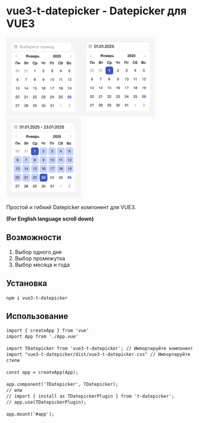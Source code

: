 # vue3-t-datepicker - Datepicker для VUE3

<img src="https://raw.githubusercontent.com/evgenyan/vue3-t-datepicker/refs/heads/main/screenshots/tdp1.png" width="200"/><img src="https://raw.githubusercontent.com/evgenyan/vue3-t-datepicker/refs/heads/main/screenshots/tdp2.png" width="200"/><img src="https://raw.githubusercontent.com/evgenyan/vue3-t-datepicker/refs/heads/main/screenshots/tdp3.png" width="200"/>

Простой и гибкий Datepicker компонент для VUE3.

**(For English language scroll down)**

## Возможности

1. Выбор одного дня
2. Выбор промежутка
3. Выбор месяца и года

## Установка

```shell
npm i vue3-t-datepicker
```

## Использование
```vue
import { createApp } from 'vue'
import App from './App.vue'

import TDatepicker from 'vue3-t-datepicker'; // Импортируйте компонент
import "vue3-t-datepicker/dist/vue3-t-datepicker.css" // Импортируйте стили

const app = createApp(App);

app.component('TDatepicker', TDatepicker);
// или
// import { install as TDatepickerPlugin } from 't-datepicker';
// app.use(TDatepickerPlugin);

app.mount('#app');
```

